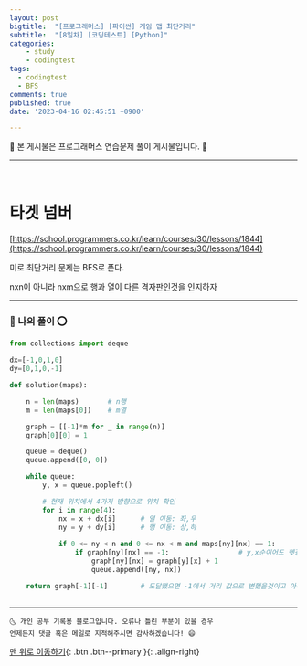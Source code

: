 ```yaml
---
layout: post
bigtitle:  "[프로그래머스] [파이썬] 게임 맵 최단거리"
subtitle:  "[8일차] [코딩테스트] [Python]"
categories:
    - study
    - codingtest
tags:
  - codingtest
  - BFS
comments: true
published: true
date: '2023-04-16 02:45:51 +0900'

---
```


🎀 본 게시물은 프로그래머스 연습문제 풀이 게시물입니다. 🎀 

---
<br>

# 타겟 넘버

[https://school.programmers.co.kr/learn/courses/30/lessons/1844](https://school.programmers.co.kr/learn/courses/30/lessons/1844)

미로 최단거리 문제는 BFS로 푼다.

nxn이 아니라 nxm으로 행과 열이 다른 격자판인것을 인지하자 

---

### 🚀 나의 풀이 ⭕

```python
from collections import deque

dx=[-1,0,1,0]
dy=[0,1,0,-1]

def solution(maps):

    n = len(maps)       # n행
    m = len(maps[0])    # m열

    graph = [[-1]*m for _ in range(n)]
    graph[0][0] = 1

    queue = deque()
    queue.append([0, 0])

    while queue:
        y, x = queue.popleft()

        # 현재 위치에서 4가지 방향으로 위치 확인
        for i in range(4):
            nx = x + dx[i]      # 열 이동: 좌,우
            ny = y + dy[i]      # 행 이동: 상,하
            
            if 0 <= ny < n and 0 <= nx < m and maps[ny][nx] == 1:
                if graph[ny][nx] == -1:                 # y,x순이어도 헷갈리지말자
                    graph[ny][nx] = graph[y][x] + 1
                    queue.append([ny, nx])

    return graph[-1][-1]        # 도달했으면 -1에서 거리 값으로 변했을것이고 아니면 그대로 -1을 출력할 것이다.
    
```


***
    🌜 개인 공부 기록용 블로그입니다. 오류나 틀린 부분이 있을 경우 
    언제든지 댓글 혹은 메일로 지적해주시면 감사하겠습니다! 😄

[맨 위로 이동하기](#){: .btn .btn--primary }{: .align-right}